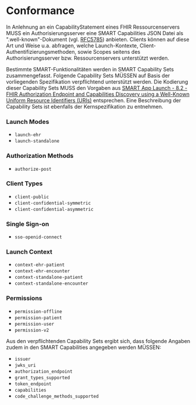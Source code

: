 # Conformance

In Anlehnung an ein CapabilityStatement eines FHIR Ressourcenservers MUSS ein Authorisierungsserver eine SMART Capabilities JSON Datei als ".well-known"-Dokument (vgl. [RFC5785](https://datatracker.ietf.org/doc/html/rfc5785)) anbieten. Clients können auf diese Art und Weise u.a. abfragen, welche Launch-Kontexte, Client-Authentifizierungsmethoden, sowie Scopes seitens des Authorisierungsserver bzw. Ressourcenservers unterstützt werden.

Bestimmte SMART-Funktionalitäten werden in SMART Capability Sets zusammengefasst. Folgende Capability Sets MÜSSEN auf Basis der vorliegenden Spezifikation verpflichtend unterstützt werden. Die Kodierung dieser Capability Sets MUSS den Vorgaben aus [SMART App Launch - 8.2 - FHIR Authorization Endpoint and Capabilities Discovery using a Well-Known Uniform Resource Identifiers (URIs)](https://hl7.org/fhir/smart-app-launch/STU2/conformance.html#using-well-known) entsprechen. Eine Beschreibung der Capability Sets ist ebenfalls der Kernspezifikation zu entnehmen.

### Launch Modes

* ```launch-ehr```
* ```launch-standalone```

### Authorization Methods

* ```authorize-post```

### Client Types
   
* ```client-public```
* ```client-confidential-symmetric```
* ```client-confidential-asymmetric```

### Single Sign-on

* ```sso-openid-connect```

### Launch Context
    
* ```context-ehr-patient```
* ```context-ehr-encounter```
* ```context-standalone-patient```
* ```context-standalone-encounter```

### Permissions
    
* ```permission-offline```
* ```permission-patient```
* ```permission-user```
* ```permission-v2```

Aus den verpflichtenden Capability Sets ergibt sich, dass folgende Angaben zudem in den SMART Capabilities angegeben werden MÜSSEN:

* ```issuer```
* ```jwks_uri```
* ```authorization_endpoint```
* ```grant_types_supported```
* ```token_endpoint```
* ```capabilities```
* ```code_challenge_methods_supported```